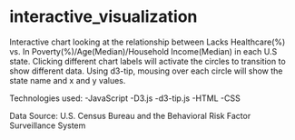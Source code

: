 # interactive_visualization

Interactive chart looking at the relationship between Lacks Healthcare(%) vs. In Poverty(%)/Age(Median)/Household Income(Median) in each U.S state. Clicking different chart labels will activate the circles to transition to show different data. Using d3-tip, mousing over each circle will show the state name and x and y values. 

Technologies used:
-JavaScript
-D3.js
-d3-tip.js
-HTML
-CSS

Data Source: U.S. Census Bureau and the Behavioral Risk Factor Surveillance System
